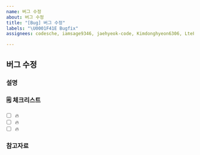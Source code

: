 ```yaml
---
name: 버그 수정
about: 버그 수정
title: "[Bug] 버그 수정"
labels: "\U0001F41E Bugfix"
assignees: codesche, iamsage9346, jaehyeok-code, Kimdonghyeon6306, LteFroggy, roode1017

---
```


## 버그 수정

### 설명

<!-- 간단한 설명을 작성합니다. -->

### 🗒 체크리스트

- [ ] 🔥
- [ ] 🔥
- [ ] 🔥

### 참고자료

<!-- 참고할 정보나 링크를 작성합니다. -->
